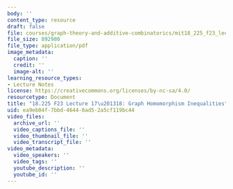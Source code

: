 ```yaml
---
body: ''
content_type: resource
draft: false
file: courses/graph-theory-and-additive-combinatorics/mit18_225_f23_lec17-18.pdf
file_size: 892980
file_type: application/pdf
image_metadata:
  caption: ''
  credit: ''
  image-alt: ''
learning_resource_types:
- Lecture Notes
license: https://creativecommons.org/licenses/by-nc-sa/4.0/
resourcetype: Document
title: "18.225 F23 Lecture 17\u201318: Graph Homomorphism Inequalities"
uid: ea9eb04f-7bbd-4644-8ad5-2a5cf119bc44
video_files:
  archive_url: ''
  video_captions_file: ''
  video_thumbnail_file: ''
  video_transcript_file: ''
video_metadata:
  video_speakers: ''
  video_tags: ''
  youtube_description: ''
  youtube_id: ''
---
```

